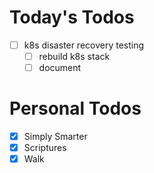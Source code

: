 # Today's Todos

- [ ] k8s disaster recovery testing
  - [ ] rebuild k8s stack
  - [ ] document

# Personal Todos

- [x] Simply Smarter
- [x] Scriptures
- [x] Walk
